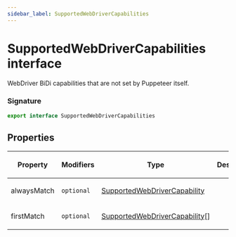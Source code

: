 ```yaml
---
sidebar_label: SupportedWebDriverCapabilities
---
```


# SupportedWebDriverCapabilities interface

WebDriver BiDi capabilities that are not set by Puppeteer itself.

### Signature

```typescript
export interface SupportedWebDriverCapabilities
```

## Properties

<table><thead><tr><th>

Property

</th><th>

Modifiers

</th><th>

Type

</th><th>

Description

</th><th>

Default

</th></tr></thead>
<tbody><tr><td>

<span id="alwaysmatch">alwaysMatch</span>

</td><td>

`optional`

</td><td>

[SupportedWebDriverCapability](./puppeteer.supportedwebdrivercapability.md)

</td><td>

</td><td>

</td></tr>
<tr><td>

<span id="firstmatch">firstMatch</span>

</td><td>

`optional`

</td><td>

[SupportedWebDriverCapability](./puppeteer.supportedwebdrivercapability.md)\[\]

</td><td>

</td><td>

</td></tr>
</tbody></table>
